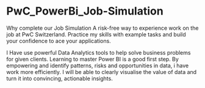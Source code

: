 # PwC_PowerBi_Job-Simulation

Why complete our Job Simulation
A risk-free way to experience work on the job at PwC Switzerland. Practice my skills with example tasks and build your confidence to ace your applications.

I Have use powerful Data Analytics tools to help solve business problems for given clients. Learning to master Power BI is a good first step. By empowering and identify patterns, risks and opportunities in data, i have work more efficiently. I will be able to clearly visualise the value of data and turn it into convincing, actionable insights.
